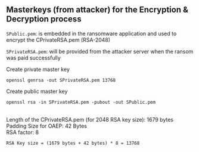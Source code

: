 ## Masterkeys (from attacker) for the Encryption & Decryption process

`SPublic.pem`: is embedded in the ransomware application and used to encrypt 
the CPrivateRSA.pem (RSA-2048)

`SPrivateRSA.pem`: will be provided from the attacker server when the ransom 
was paid successfully


Create private master key
<pre><code>openssl genrsa -out SPrivateRSA.pem 13768</code></pre>

Create public master key
<pre><code>openssl rsa -in SPrivateRSA.pem -pubout -out SPublic.pem</code></pre>

<br>
Length of the CPrivateRSA.pem (for 2048 RSA key size): 1679 bytes <br>
Padding Size for OAEP: 42 Bytes <br>
RSA factor: 8 <br>

`RSA Key size = (1679 bytes + 42 bytes) * 8 = 13768`


